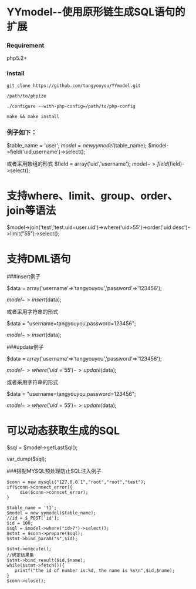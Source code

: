 # YYmodel--使用原形链生成SQL语句的扩展

### Requirement
php5.2+

### install
```
git clone https://github.com/tangyouyou/YYmodel.git

/path/to/phpize

./configure --with-php-config=/path/to/php-config

make && make install
```


### 例子如下：

$table_name = 'user';
$model = new yymodel($table_name);
$model->field('uid,username')->select();

或者采用数组的形式
$field = array('uid','username');
$model->field($field)->select();

# 支持where、limit、group、order、join等语法

$model->join('test','test.uid=user.uid')->where('uid>55')->order('uid desc')->limit("55")->select();

# 支持DML语句

###insert例子

$data = array('username'=>'tangyouyou','password'=>'123456');

$model->insert($data);

或者采用字符串的形式

$data = "username=tangyouyou,password=123456";

$model->insert($data);

###update例子

$data = array('username'=>'tangyouyou','password'=>'123456');

$model->where('uid=55')->update($data);

或者采用字符串的形式

$data = "username=tangyouyou,password=123456";

$model->where('uid=55')->update($data);

# 可以动态获取生成的SQL
$sql = $model->getLastSql();

var_dump($sql);

###搭配MYSQL预处理防止SQL注入例子
```
$conn = new mysqli("127.0.0.1","root","root","test");
if($conn->connect_error){
     die($conn->conncet_error);
}

$table_name = 't1';
$model = new yymodel($table_name);
//id = $_POST['id'];
$id = 100;
$sql = $model->where("id>?")->select();
$stmt = $conn->prepare($sql);
$stmt->bind_param("s",$id);

$stmt->execute();
//绑定结果集
$stmt->bind_result($id,$name);
while($stmt->fetch()){
   printf("the id of number is:%d, the name is %s\n",$id,$name);
}
$conn->close();
```




